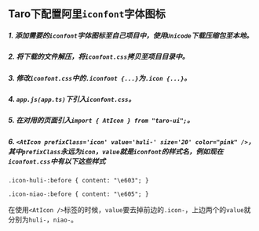 ## Taro下配置阿里`iconfont`字体图标
##### 1. 添加需要的`iconfont`字体图标至自己项目中，使用`Unicode`下载压缩包至本地。
##### 2. 将下载的文件解压，将`iconfont.css`拷贝至项目目录中。
##### 3. 修改`iconfont.css`中的`.iconfont {...}`为`.icon {...}`。
##### 4. `app.js(app.ts)`下引入`iconfont.css`。
##### 5. 在对用的页面引入`import { AtIcon } from "taro-ui";`。
##### 6. `<AtIcon prefixClass='icon' value='huli-' size='20' color="pink" />`，其中`prefixClass`永远为`icon`，`value`就是`iconfont`的样式名，例如现在`iconfont.css`中有以下这些样式
```
.icon-huli-:before { content: "\e603"; }

.icon-niao-:before { content: "\e605"; }
```
在使用`<AtIcon />`标签的时候，`value`要去掉前边的`.icon-`，上边两个的`value`就分别为`huli-`，`niao-`。


